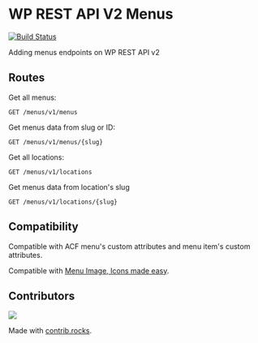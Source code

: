 # WP REST API V2 Menus
[![Build Status](https://scrutinizer-ci.com/g/thebatclaudio/wp-rest-api-v2-menus/badges/build.png?b=master)](https://scrutinizer-ci.com/g/thebatclaudio/wp-rest-api-v2-menus/build-status/master)

Adding menus endpoints on WP REST API v2

## Routes
Get all menus:

    GET /menus/v1/menus
    
Get menus data from slug or ID:

    GET /menus/v1/menus/{slug}

Get all locations:

    GET /menus/v1/locations
    
Get menus data from location's slug

    GET /menus/v1/locations/{slug}

## Compatibility
Compatible with ACF menu's custom attributes and menu item's custom attributes.

Compatible with [Menu Image, Icons made easy](https://wordpress.org/plugins/menu-image/).

## Contributors

<a href="https://github.com/thebatclaudio/wp-rest-api-v2-menus/graphs/contributors">
  <img src="https://contrib.rocks/image?repo=thebatclaudio/wp-rest-api-v2-menus" />
</a>

Made with [contrib.rocks](https://contrib.rocks).
